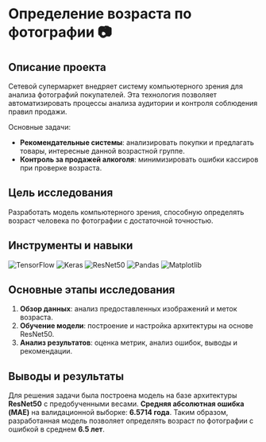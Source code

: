 # Определение возраста по фотографии 📷

## Описание проекта
Сетевой супермаркет внедряет систему компьютерного зрения для анализа фотографий покупателей. Эта технология позволяет автоматизировать процессы анализа аудитории и контроля соблюдения правил продажи.  

Основные задачи:
- **Рекомендательные системы**: анализировать покупки и предлагать товары, интересные данной возрастной группе.
- **Контроль за продажей алкоголя**: минимизировать ошибки кассиров при проверке возраста.

## Цель исследования
Разработать модель компьютерного зрения, способную определять возраст человека по фотографии с достаточной точностью.

## Инструменты и навыки
![TensorFlow](https://img.shields.io/badge/-TensorFlow-FF6F00?style=for-the-badge&logo=tensorflow&logoColor=white) ![Keras](https://img.shields.io/badge/-Keras-D00000?style=for-the-badge&logo=keras&logoColor=white) ![ResNet50](https://img.shields.io/badge/-ResNet50-0078D4?style=for-the-badge&logo=tensorflow&logoColor=white) ![Pandas](https://img.shields.io/badge/-Pandas-150458?style=for-the-badge&logo=pandas&logoColor=white) ![Matplotlib](https://img.shields.io/badge/-Matplotlib-ffffff?style=for-the-badge&logo=matplotlib&logoColor=black)

## Основные этапы исследования
1. **Обзор данных**: анализ предоставленных изображений и меток возраста.  
2. **Обучение модели**: построение и настройка архитектуры на основе ResNet50.  
3. **Анализ результатов**: оценка метрик, анализ ошибок, выводы и рекомендации.

## Выводы и результаты
Для решения задачи была построена модель на базе архитектуры **ResNet50** с предобученными весами. **Средняя абсолютная ошибка (MAE)** на валидационной выборке: **6.5714 года**. Таким образом, разработанная модель позволяет определять возраст по фотографии с ошибкой в среднем **6.5 лет**.  
